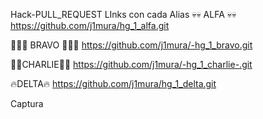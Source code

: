 Hack-PULL_REQUEST LInks con cada Alias
💀💀 ALFA 💀💀
https://github.com/j1mura/hg_1_alfa.git

🐱‍🐉🌌 BRAVO 🐱‍🐉🌌
https://github.com/j1mura/-hg_1_bravo.git

👾👾CHARLIE👾👾
https://github.com/j1mura/-hg_1_charlie-.git

🔥DELTA🔥
https://github.com/j1mura/hg_1_delta.git

Captura
